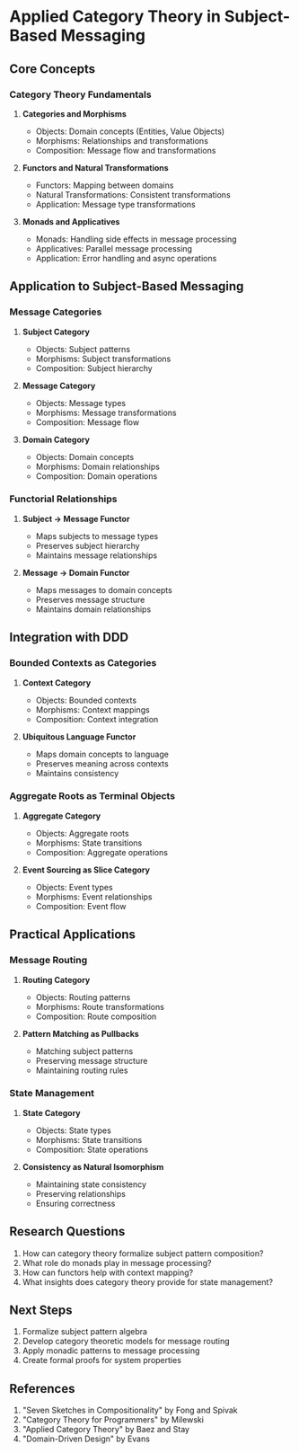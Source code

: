 # Applied Category Theory in Subject-Based Messaging

## Core Concepts

### Category Theory Fundamentals
1. **Categories and Morphisms**
   - Objects: Domain concepts (Entities, Value Objects)
   - Morphisms: Relationships and transformations
   - Composition: Message flow and transformations

2. **Functors and Natural Transformations**
   - Functors: Mapping between domains
   - Natural Transformations: Consistent transformations
   - Application: Message type transformations

3. **Monads and Applicatives**
   - Monads: Handling side effects in message processing
   - Applicatives: Parallel message processing
   - Application: Error handling and async operations

## Application to Subject-Based Messaging

### Message Categories
1. **Subject Category**
   - Objects: Subject patterns
   - Morphisms: Subject transformations
   - Composition: Subject hierarchy

2. **Message Category**
   - Objects: Message types
   - Morphisms: Message transformations
   - Composition: Message flow

3. **Domain Category**
   - Objects: Domain concepts
   - Morphisms: Domain relationships
   - Composition: Domain operations

### Functorial Relationships
1. **Subject → Message Functor**
   - Maps subjects to message types
   - Preserves subject hierarchy
   - Maintains message relationships

2. **Message → Domain Functor**
   - Maps messages to domain concepts
   - Preserves message structure
   - Maintains domain relationships

## Integration with DDD

### Bounded Contexts as Categories
1. **Context Category**
   - Objects: Bounded contexts
   - Morphisms: Context mappings
   - Composition: Context integration

2. **Ubiquitous Language Functor**
   - Maps domain concepts to language
   - Preserves meaning across contexts
   - Maintains consistency

### Aggregate Roots as Terminal Objects
1. **Aggregate Category**
   - Objects: Aggregate roots
   - Morphisms: State transitions
   - Composition: Aggregate operations

2. **Event Sourcing as Slice Category**
   - Objects: Event types
   - Morphisms: Event relationships
   - Composition: Event flow

## Practical Applications

### Message Routing
1. **Routing Category**
   - Objects: Routing patterns
   - Morphisms: Route transformations
   - Composition: Route composition

2. **Pattern Matching as Pullbacks**
   - Matching subject patterns
   - Preserving message structure
   - Maintaining routing rules

### State Management
1. **State Category**
   - Objects: State types
   - Morphisms: State transitions
   - Composition: State operations

2. **Consistency as Natural Isomorphism**
   - Maintaining state consistency
   - Preserving relationships
   - Ensuring correctness

## Research Questions

1. How can category theory formalize subject pattern composition?
2. What role do monads play in message processing?
3. How can functors help with context mapping?
4. What insights does category theory provide for state management?

## Next Steps

1. Formalize subject pattern algebra
2. Develop category theoretic models for message routing
3. Apply monadic patterns to message processing
4. Create formal proofs for system properties

## References

1. "Seven Sketches in Compositionality" by Fong and Spivak
2. "Category Theory for Programmers" by Milewski
3. "Applied Category Theory" by Baez and Stay
4. "Domain-Driven Design" by Evans 